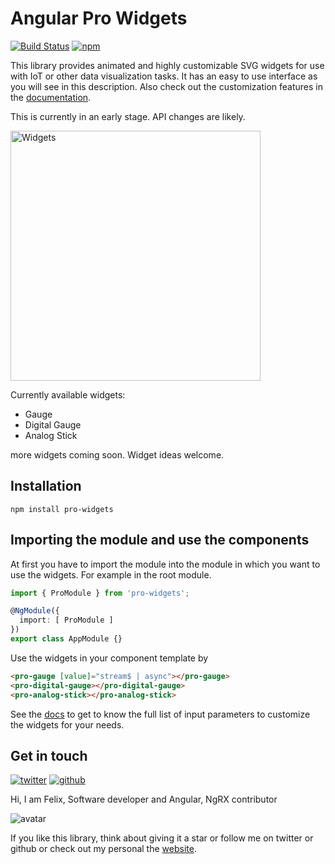 # Angular Pro Widgets

[![Build Status](https://travis-ci.com/ngfelixl/pro-widgets.svg?branch=master)](https://travis-ci.com/ngfelixl/pro-widgets)
[![npm](https://img.shields.io/npm/v/pro-widgets.svg)](https://npmjs.com/package/pro-widgets)

This library provides animated and highly customizable
SVG widgets for use with IoT or other data visualization
tasks. It has an easy to use interface as you will see in
this description. Also check out the customization features
in the [documentation](https://ngfelixl.github.io/pro-widgets).

This is currently in an early stage. API changes are likely.

<img src="https://github.com/ngfelixl/pro-widgets/blob/master/img/demo.PNG?raw=true" alt="Widgets" width="400px">

Currently available widgets:

- Gauge
- Digital Gauge
- Analog Stick

more widgets coming soon. Widget ideas welcome.

## Installation 

```
npm install pro-widgets
```

## Importing the module and use the components

At first you have to import the module into the module
in which you want to use the widgets. For example in the
root module.

```typescript
import { ProModule } from 'pro-widgets';

@NgModule({
  import: [ ProModule ]
})
export class AppModule {}
```

Use the widgets in your component template by

```html
<pro-gauge [value]="stream$ | async"></pro-gauge>
<pro-digital-gauge></pro-digital-gauge>
<pro-analog-stick></pro-analog-stick>
```

See the [docs](https://ngfelixl.github.io/pro-widgets) to
get to know the full list of input parameters to customize
the widgets for your needs.

## Get in touch

[![twitter](https://img.shields.io/badge/twitter-%40ngfelixl-blue.svg?logo=twitter)](https://twitter.com/intent/follow?screen_name=ngfelixl)
[![github](https://img.shields.io/badge/github-%40ngfelixl-blue.svg?logo=github)](https://github.com/ngfelixl)

Hi, I am Felix,
Software developer and Angular, NgRX contributor

![avatar](https://avatars2.githubusercontent.com/u/24190530?s=200&v=4)

If you like this library, think about giving it a star or follow me on twitter or github or check out my personal
the [website](https://felixlemke.com).